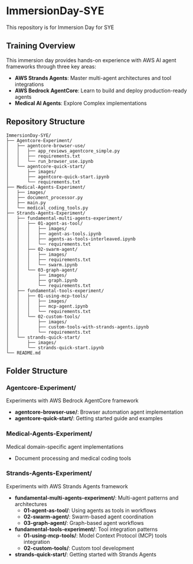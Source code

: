 # ImmersionDay-SYE
This repository is for Immersion Day for SYE

## Training Overview
This immersion day provides hands-on experience with AWS AI agent frameworks through three key areas:
- **AWS Strands Agents**: Master multi-agent architectures and tool integrations
- **AWS Bedrock AgentCore**: Learn to build and deploy production-ready agents
- **Medical AI Agents**: Explore Complex implementations 


## Repository Structure
```
ImmersionDay-SYE/
├── Agentcore-Experiment/
│   ├── agentcore-browser-use/
│   │   ├── app_reviews_agentcore_simple.py
│   │   ├── requirements.txt
│   │   └── run_browser_use.ipynb
│   └── agentcore-quick-start/
│       ├── images/
│       ├── agentcore-quick-start.ipynb
│       └── requirements.txt
├── Medical-Agents-Experiment/
│   ├── images/
│   ├── document_processor.py
│   ├── main.py
│   └── medical_coding_tools.py
├── Strands-Agents-Experiment/
│   ├── fundamental-multi-agents-experiment/
│   │   ├── 01-agent-as-tool/
│   │   │   ├── images/
│   │   │   ├── agent-as-tools.ipynb
│   │   │   ├── agents-as-tools-interleaved.ipynb
│   │   │   └── requirements.txt
│   │   ├── 02-swarm-agent/
│   │   │   ├── images/
│   │   │   ├── requirements.txt
│   │   │   └── swarm.ipynb
│   │   └── 03-graph-agent/
│   │       ├── images/
│   │       ├── graph.ipynb
│   │       └── requirements.txt
│   ├── fundamental-tools-experiment/
│   │   ├── 01-using-mcp-tools/
│   │   │   ├── images/
│   │   │   ├── mcp-agent.ipynb
│   │   │   └── requirements.txt
│   │   └── 02-custom-tools/
│   │       ├── images/
│   │       ├── custom-tools-with-strands-agents.ipynb
│   │       └── requirements.txt
│   └── strands-quick-start/
│       ├── images/
│       └── strands-quick-start.ipynb
└── README.md
```

## Folder Structure

### Agentcore-Experiment/
Experiments with AWS Bedrock AgentCore framework
- **agentcore-browser-use/**: Browser automation agent implementation
- **agentcore-quick-start/**: Getting started guide and examples

### Medical-Agents-Experiment/
Medical domain-specific agent implementations
- Document processing and medical coding tools

### Strands-Agents-Experiment/
Experiments with AWS Strands Agents framework
- **fundamental-multi-agents-experiment/**: Multi-agent patterns and architectures
  - **01-agent-as-tool/**: Using agents as tools in workflows
  - **02-swarm-agent/**: Swarm-based agent coordination
  - **03-graph-agent/**: Graph-based agent workflows
- **fundamental-tools-experiment/**: Tool integration patterns
  - **01-using-mcp-tools/**: Model Context Protocol (MCP) tools integration
  - **02-custom-tools/**: Custom tool development
- **strands-quick-start/**: Getting started with Strands Agents